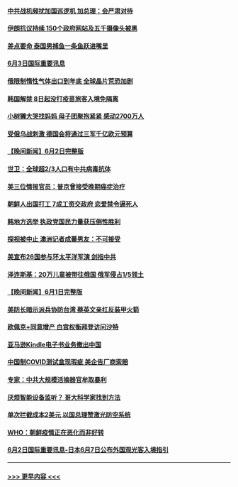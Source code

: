 #### [中共战机频扰加国巡逻机 加总理：会严肃对待](../pages/prog202/a103445827.md?t=06032051) 
#### [伊朗抗议持续 150个政府网站及五千摄像头被黑](../pages/prog202/a103445815.md?t=06032051) 
#### [差点要命 泰国男捕鱼一条鱼跃进嘴里](../pages/prog202/a103445799.md?t=06032051) 
#### [6月3日国际重要讯息](../pages/prog202/a103445783.md?t=06032051) 
#### [俄限制惰性气体出口到年底 全球晶片荒恐加剧](../pages/prog202/a103445763.md?t=06032051) 
#### [韩国解禁 8日起没打疫苗旅客入境免隔离](../pages/prog202/a103445659.md?t=06032051) 
#### [小树獭大哭找妈妈 母子团聚抱紧紧 感动2700万人](../pages/prog202/a103445658.md?t=06032051) 
#### [受俄乌战刺激 德国会将通过三军千亿欧元预算](../pages/prog202/a103445574.md?t=06032051) 
#### [【晚间新闻】6月2日完整版](../pages/prog202/a103445487.md?t=06032051) 
#### [世卫：全球超2/3人口有中共病毒抗体](../pages/prog202/a103445382.md?t=06032051) 
#### [美三位情报官员：普京曾接受晚期癌症治疗](../pages/prog202/a103445394.md?t=06032051) 
#### [朝鲜人出国打工 7成工资交政府 恋爱禁令逼死人](../pages/prog202/a103445376.md?t=06032051) 
#### [韩地方选举 执政党国民力量获压倒性胜利](../pages/prog202/a103445216.md?t=06032051) 
#### [探视被中止 澳洲记者成蕾男友：不可接受](../pages/prog202/a103445215.md?t=06032051) 
#### [美宣布26国参与环太平洋军演 剑指中共](../pages/prog202/a103445124.md?t=06032051) 
#### [泽连斯基：20万儿童被带往俄国 俄军侵占1/5领土](../pages/prog202/a103445213.md?t=06032051) 
#### [【晚间新闻】6月1日完整版](../pages/prog202/a103445132.md?t=06032051) 
#### [美防长暗示派兵协防台湾 蔡英文亲扛反装甲火箭](../pages/prog202/a103445109.md?t=06032051) 
#### [欧佩克+同意增产 白宫权衡拜登访问沙特](../pages/prog202/a103445068.md?t=06032051) 
#### [亚马逊Kindle电子书业务撤出中国](../pages/prog202/a103445035.md?t=06032051) 
#### [中国制COVID测试盒现瑕疵 美企告厂商索赔](../pages/prog202/a103445032.md?t=06032051) 
#### [专家：中共大规模活摘器官牟取暴利](../pages/prog202/a103444985.md?t=06032051) 
#### [厌烦智能设备监听？ 哥大科学家找到方法](../pages/prog202/a103444908.md?t=06032051) 
#### [单次拦截成本2美元 以国总理赞激光防空系统](../pages/prog202/a103444924.md?t=06032051) 
#### [WHO：朝鲜疫情正在恶化而非好转](../pages/prog202/a103444884.md?t=06032051) 
#### [6月2日国际重要讯息-日本6月7日公布外国观光客入境指引](../pages/prog202/a103444882.md?t=06032051) 

----
#### [ >>> 更早内容 <<< ](../indexes/prog202-earlier.md)
